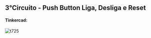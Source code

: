 <h2>3°Circuito - Push Button Liga, Desliga e Reset</h2>

<h4>Tinkercad: </h4>

![t725](https://user-images.githubusercontent.com/72233926/159557742-48c33d39-cfa6-47d8-9ec3-cdc89c24d29e.png)

